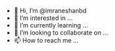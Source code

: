 - 👋 Hi, I’m @imraneshanbd
- 👀 I’m interested in ...
- 🌱 I’m currently learning ...
- 💞️ I’m looking to collaborate on ...
- 📫 How to reach me ...

<!---
imraneshanbd/imraneshanbd is a ✨ special ✨ repository because its `README.md` (this file) appears on your GitHub profile.
You can click the Preview link to take a look at your changes.
--->

